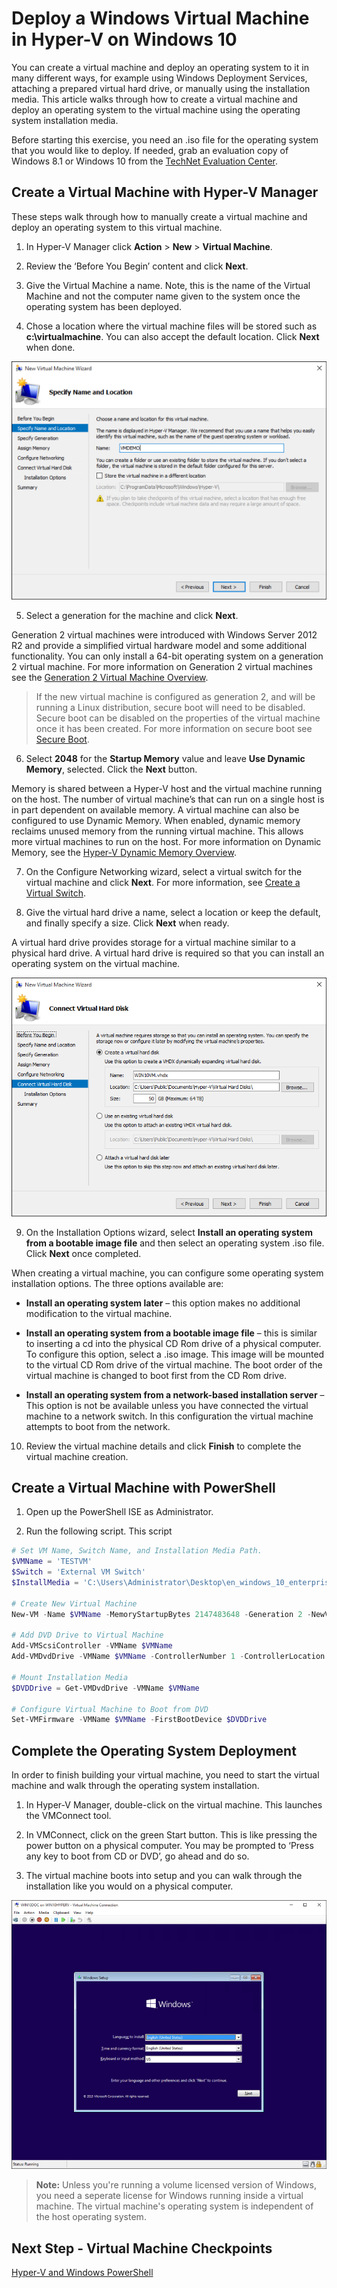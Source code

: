 # Deploy a Windows Virtual Machine in Hyper-V on Windows 10

You can create a virtual machine and deploy an operating system to it in many different ways, for example using Windows Deployment Services, attaching a prepared virtual hard drive, or manually using the installation media. This article walks through how to create a virtual machine and deploy an operating system to the virtual machine using the operating system installation media.

Before starting this exercise, you need an .iso file for the operating system that you would like to deploy. If needed, grab an evaluation copy of Windows 8.1 or Windows 10 from the [TechNet Evaluation Center](http://www.microsoft.com/en-us/evalcenter/).

## Create a Virtual Machine with Hyper-V Manager
These steps walk through how to manually create a virtual machine and deploy an operating system to this virtual machine.

1. In Hyper-V Manager click **Action** > **New** > **Virtual Machine**.

2. Review the ‘Before You Begin’ content and click **Next**. 

3. Give the Virtual Machine a name. Note, this is the name of the Virtual Machine and not the computer name given to the system once the operating system has been deployed.

4. Chose a location where the virtual machine files will be stored such as **c:\virtualmachine**. You can also accept the default location. Click **Next** when done.
	
  ![](media/new_vm_upd.png)

5. Select a generation for the machine and click **Next**.  

  Generation 2 virtual machines were introduced with Windows Server 2012 R2 and provide a simplified virtual hardware model and some additional functionality. You can only install a 64-bit operating system on a generation 2 virtual machine. For more information on Generation 2 virtual machines see the [Generation 2 Virtual Machine Overview](https://technet.microsoft.com/en-us/library/dn282285.aspx).
  
  > If the new virtual machine is configured as generation 2, and will be running a Linux distribution, secure boot will need to be disabled. Secure boot can be disabled on the properties of the virtual machine once it has been created. For more information on secure boot see [Secure Boot](https://technet.microsoft.com/en-us/library/dn486875.aspx).

6. Select **2048** for the **Startup Memory** value and leave **Use Dynamic Memory**, selected. Click the **Next** button.  

  Memory is shared between a Hyper-V host and the virtual machine running on the host. The number of virtual machine’s that can run on a single host is in part dependent on available memory. A virtual machine can also be configured to use Dynamic Memory. When enabled, dynamic memory reclaims unused memory from the running virtual machine. This allows more virtual machines to run on the host. For more information on Dynamic Memory, see the [Hyper-V Dynamic Memory Overview](https://technet.microsoft.com/en-us/library/hh831766.aspx).

7. On the Configure Networking wizard, select a virtual switch for the virtual machine and click **Next**. For more information, see [Create a Virtual Switch](walkthrough_virtual_switch.md).

8. Give the virtual hard drive a name, select a location or keep the default, and finally specify a size. Click **Next** when ready.

  A virtual hard drive provides storage for a virtual machine similar to a physical hard drive. A virtual hard drive is required so that you can install an operating system on the virtual machine.
  
  ![](media/new_vhd_upd.png)  

9. On the Installation Options wizard, select **Install an operating system from a bootable image file** and then select an operating system .iso file. Click **Next** once completed.

  When creating a virtual machine, you can configure some operating system installation options. The three options available are:

  - **Install an operating system later** – this option makes no additional modification to the virtual machine.

  - **Install an operating system from a bootable image file** – this is similar to inserting a cd into the physical CD Rom drive of a physical computer. To configure this option, select a .iso image. This image will be mounted to the virtual CD Rom drive of the virtual machine. The boot order of the virtual machine is changed to boot first from the CD Rom drive.

  - **Install an operating system from a network-based installation server** – This option is not be available unless you have connected the virtual machine to a network switch. In this configuration the virtual machine attempts to boot from the network.
  
10. Review the virtual machine details and click **Finish** to complete the virtual machine creation.

## Create a Virtual Machine with PowerShell

1. Open up the PowerShell ISE as Administrator.

2. Run the following script. This script 

  ```powershell
  # Set VM Name, Switch Name, and Installation Media Path.
  $VMName = 'TESTVM'
  $Switch = 'External VM Switch'
  $InstallMedia = 'C:\Users\Administrator\Desktop\en_windows_10_enterprise_x64_dvd_6851151.iso'
  
  # Create New Virtual Machine
  New-VM -Name $VMName -MemoryStartupBytes 2147483648 -Generation 2 -NewVHDPath "D:\Virtual Machines\$VMName\$VMName.vhdx" -NewVHDSizeBytes 53687091200 -Path "D:\Virtual Machines\$VMName" -SwitchName $Switch
  
  # Add DVD Drive to Virtual Machine
  Add-VMScsiController -VMName $VMName
  Add-VMDvdDrive -VMName $VMName -ControllerNumber 1 -ControllerLocation 0 -Path $InstallMedia
  
  # Mount Installation Media
  $DVDDrive = Get-VMDvdDrive -VMName $VMName
  
  # Configure Virtual Machine to Boot from DVD
  Set-VMFirmware -VMName $VMName -FirstBootDevice $DVDDrive
  ```
  
## Complete the Operating System Deployment

In order to finish building your virtual machine, you need to start the virtual machine and walk through the operating system installation.

1. In Hyper-V Manager, double-click on the virtual machine. This launches the VMConnect tool.

2. In VMConnect, click on the green Start button. This is like pressing the power button on a physical computer. You may be prompted to ‘Press any key to boot from CD or DVD’, go ahead and do so.

3. The virtual machine boots into setup and you can walk through the installation like you would on a physical computer.

  ![](media/OSDeploy_upd.png) 

> **Note:** Unless you're running a volume licensed version of Windows, you need a seperate license for Windows running inside a virtual machine. The virtual machine's operating system is independent of the host operating system.

## Next Step - Virtual Machine Checkpoints
[Hyper-V and Windows PowerShell](walkthrough_powershell.md)